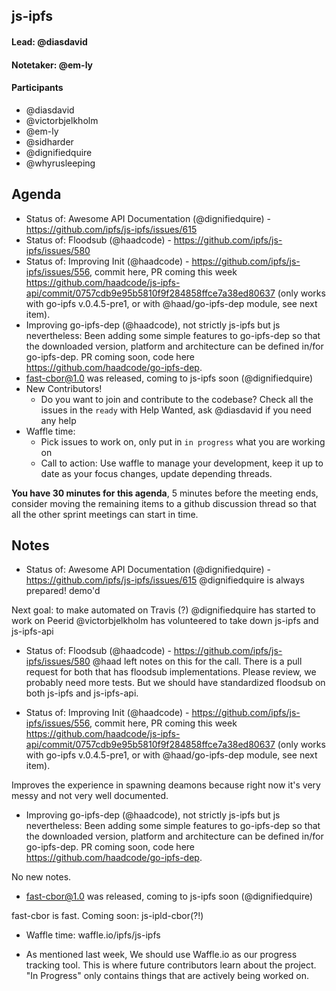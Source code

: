 ## js-ipfs

#### Lead: @diasdavid
#### Notetaker: @em-ly

#### Participants

- @diasdavid
- @victorbjelkholm
- @em-ly
- @sidharder
- @dignifiedquire
- @whyrusleeping

## Agenda

- Status of: Awesome API Documentation (@dignifiedquire) - https://github.com/ipfs/js-ipfs/issues/615
- Status of: Floodsub (@haadcode) - https://github.com/ipfs/js-ipfs/issues/580
- Status of: Improving Init (@haadcode) - https://github.com/ipfs/js-ipfs/issues/556, commit here, PR coming this week https://github.com/haadcode/js-ipfs-api/commit/0757cdb9e95b5810f9f284858ffce7a38ed80637 (only works with go-ipfs v.0.4.5-pre1, or with @haad/go-ipfs-dep module, see next item).
- Improving go-ipfs-dep (@haadcode), not strictly js-ipfs but js nevertheless: Been adding some simple features to go-ipfs-dep so that the downloaded version, platform and architecture can be defined in/for go-ipfs-dep. PR coming soon, code here https://github.com/haadcode/go-ipfs-dep.
- fast-cbor@1.0 was released, coming to js-ipfs soon (@dignifiedquire)
- New Contributors!
    - Do you want to join and contribute to the codebase? Check all the issues in the `ready` with Help Wanted, ask @diasdavid if you need any help
- Waffle time:
    - Pick issues to work on, only put in `in progress` what you are working on
    - Call to action: Use waffle to manage your development, keep it up to date as your focus changes, update depending threads. 
 
**You have 30 minutes for this agenda**, 5 minutes before the meeting ends, consider moving the remaining items to a github discussion thread so that all the other sprint meetings can start in time.

## Notes
- Status of: Awesome API Documentation (@dignifiedquire) - https://github.com/ipfs/js-ipfs/issues/615
@dignifiedquire is always prepared! demo'd

Next goal: to make automated on Travis (?)
@dignifiedquire has started to work on Peerid
@victorbjelkholm has volunteered to take down js-ipfs and js-ipfs-api

- Status of: Floodsub (@haadcode) - https://github.com/ipfs/js-ipfs/issues/580
@haad left notes on this for the call. There is a pull request for both that has floodsub implementations. Please review, we probably need more tests. But we should have standardized floodsub on both js-ipfs and js-ipfs-api.

 - Status of: Improving Init (@haadcode) - https://github.com/ipfs/js-ipfs/issues/556, commit here, PR coming this week https://github.com/haadcode/js-ipfs-api/commit/0757cdb9e95b5810f9f284858ffce7a38ed80637 (only works with go-ipfs v.0.4.5-pre1, or with @haad/go-ipfs-dep module, see next item).

Improves the experience in spawning deamons because right now it's very messy and not very well documented. 

- Improving go-ipfs-dep (@haadcode), not strictly js-ipfs but js nevertheless: Been adding some simple features to go-ipfs-dep so that the downloaded version, platform and architecture can be defined in/for go-ipfs-dep. PR coming soon, code here https://github.com/haadcode/go-ipfs-dep.

No new notes.

- fast-cbor@1.0 was released, coming to js-ipfs soon (@dignifiedquire)

fast-cbor is fast. Coming soon: js-ipld-cbor(?!)

- Waffle time: waffle.io/ipfs/js-ipfs
* As mentioned last week, We should use Waffle.io as our progress tracking tool. This is where future contributors learn about the project. "In Progress" only contains things that are actively being worked on.
